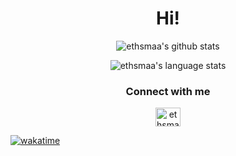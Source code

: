 

<h1 align="center"> Hi! </h1>




<p align="center">
  <img src="https://github-readme-stats.vercel.app/api?username=ethsmaa&show_icons=true&theme=dracula" alt="ethsmaa's github stats" />
</p>


<p align="center">
  <img src="https://github-readme-stats.vercel.app/api/top-langs/?username=ethsmaa&hide_progress=true" alt="ethsmaa's language stats" />
</p>

<h3 align="center">Connect with me</h3>
<p align="center">
<a href="https://twitter.com/eesmaoruc" target="blank"><img align="center" src="https://raw.githubusercontent.com/rahuldkjain/github-profile-readme-generator/master/src/images/icons/Social/twitter.svg" alt="ethsmaa" height="30" width="40" /></a>
</p>



[![wakatime](https://wakatime.com/badge/user/faafbef5-9bef-4306-a9a1-6d3c09b92290.svg)](https://wakatime.com/@faafbef5-9bef-4306-a9a1-6d3c09b92290)


